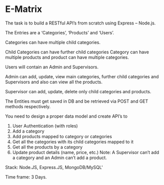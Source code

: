 # E-Matrix

The task is to build a RESTful API’s from scratch using Express –
Node.js.

The Entries are a ‘Categories’, ‘Products’ and ‘Users’.

Categories can have multiple child categories.

Child Categories can have further child categories
Category can have multiple products and product can have multiple
categories.

Users will contain an Admin and Supervisors.

Admin can add, update, view main categories, further child
categories and Supervisors and also can view all the products.

Supervisor can add, update, delete only child categories and
products.

The Entities must get saved in DB and be retrieved via POST and GET
methods respectively.

You need to design a proper data model and create API’s to 
1. User Authentication (with roles)
2. Add a category
3. Add products mapped to category or categories
4. Get all the categories with its child categories mapped to it
5. Get all the products by a category
6. Update product details (name, price, etc.)
Note: A Supervisor can’t add a category and an Admin can’t add a
product.

Stack: Node.JS, Express.JS, MongoDB/MySQL' 

Time frame: 3 Days. 